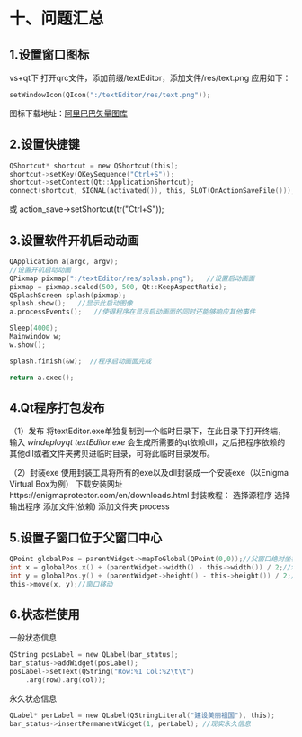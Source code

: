 # 十、问题汇总

## 1.设置窗口图标

vs+qt下
打开qrc文件，添加前缀/textEditor，添加文件/res/text.png
应用如下：

```c
setWindowIcon(QIcon(":/textEditor/res/text.png"));
```

图标下载地址：[阿里巴巴矢量图库](https://www.iconfont.cn/)

## 2.设置快捷键

```c
QShortcut* shortcut = new QShortcut(this);
shortcut->setKey(QKeySequence("Ctrl+S"));
shortcut->setContext(Qt::ApplicationShortcut);
connect(shortcut, SIGNAL(activated()), this, SLOT(OnActionSaveFile()));
```

或
action_save->setShortcut(tr("Ctrl+S"));

## 3.设置软件开机启动动画

```c
QApplication a(argc, argv);
//设置开机启动动画
QPixmap pixmap(":/textEditor/res/splash.png");   //设置启动画面
pixmap = pixmap.scaled(500, 500, Qt::KeepAspectRatio);
QSplashScreen splash(pixmap);
splash.show();   //显示此启动图像
a.processEvents();   //使得程序在显示启动画面的同时还能够响应其他事件

Sleep(4000);
Mainwindow w;
w.show();

splash.finish(&w);  //程序启动画面完成

return a.exec();
```

## 4.Qt程序打包发布

（1）发布
将textEditor.exe单独复制到一个临时目录下，在此目录下打开终端，输入
*windeployqt textEditor.exe*
会生成所需要的qt依赖dll，之后把程序依赖的其他dll或者文件夹拷贝进临时目录，可将此临时目录发布。

（2）封装exe
使用封装工具将所有的exe以及dll封装成一个安装exe（以Enigma Virtual Box为例）
下载安装网址https://enigmaprotector.com/en/downloads.html
封装教程：
选择源程序
选择输出程序
添加文件(依赖)
添加文件夹
process

## 5.设置子窗口位于父窗口中心

```c
QPoint globalPos = parentWidget->mapToGlobal(QPoint(0,0));//父窗口绝对坐标
int x = globalPos.x() + (parentWidget->width() - this->width()) / 2;//x坐标
int y = globalPos.y() + (parentWidget->height() - this->height()) / 2;//y坐标
this->move(x, y);//窗口移动
```

## 6.状态栏使用
一般状态信息
```c
QString posLabel = new QLabel(bar_status);
bar_status->addWidget(posLabel);
posLabel->setText(QString("Row:%1 Col:%2\t\t")
    .arg(row).arg(col));
```

永久状态信息
```c
QLabel* perLabel = new QLabel(QStringLiteral("建设美丽祖国"), this);
bar_status->insertPermanentWidget(1, perLabel); //现实永久信息
```
